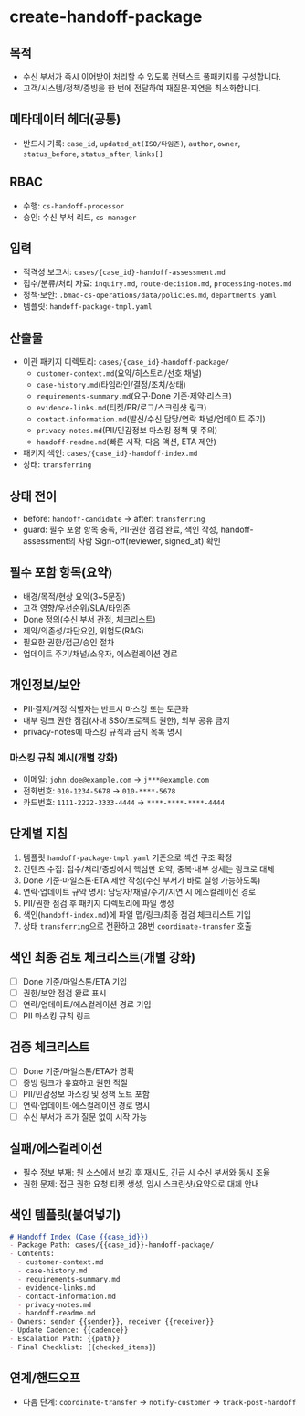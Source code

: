 # create-handoff-package

## 목적
- 수신 부서가 즉시 이어받아 처리할 수 있도록 컨텍스트 풀패키지를 구성합니다.
- 고객/시스템/정책/증빙을 한 번에 전달하여 재질문·지연을 최소화합니다.

## 메타데이터 헤더(공통)
- 반드시 기록: `case_id`, `updated_at(ISO/타임존)`, `author`, `owner`, `status_before`, `status_after`, `links[]`

## RBAC
- 수행: `cs-handoff-processor`
- 승인: 수신 부서 리드, `cs-manager`

## 입력
- 적격성 보고서: `cases/{case_id}-handoff-assessment.md`
- 접수/분류/처리 자료: `inquiry.md`, `route-decision.md`, `processing-notes.md`
- 정책·보안: `.bmad-cs-operations/data/policies.md`, `departments.yaml`
- 템플릿: `handoff-package-tmpl.yaml`

## 산출물
- 이관 패키지 디렉토리: `cases/{case_id}-handoff-package/`
  - `customer-context.md`(요약/히스토리/선호 채널)
  - `case-history.md`(타임라인/결정/조치/상태)
  - `requirements-summary.md`(요구·Done 기준·제약·리스크)
  - `evidence-links.md`(티켓/PR/로그/스크린샷 링크)
  - `contact-information.md`(발신/수신 담당/연락 채널/업데이트 주기)
  - `privacy-notes.md`(PII/민감정보 마스킹 정책 및 주의)
  - `handoff-readme.md`(빠른 시작, 다음 액션, ETA 제안)
- 패키지 색인: `cases/{case_id}-handoff-index.md`
- 상태: `transferring`

## 상태 전이
- before: `handoff-candidate` → after: `transferring`
- guard: 필수 포함 항목 충족, PII·권한 점검 완료, 색인 작성, handoff-assessment의 사람 Sign-off(reviewer, signed_at) 확인

## 필수 포함 항목(요약)
- 배경/목적/현상 요약(3~5문장)
- 고객 영향/우선순위/SLA/타임존
- Done 정의(수신 부서 관점, 체크리스트)
- 제약/의존성/차단요인, 위험도(RAG)
- 필요한 권한/접근/승인 절차
- 업데이트 주기/채널/소유자, 에스컬레이션 경로

## 개인정보/보안
- PII·결제/계정 식별자는 반드시 마스킹 또는 토큰화
- 내부 링크 권한 점검(사내 SSO/프로젝트 권한), 외부 공유 금지
- privacy-notes에 마스킹 규칙과 금지 목록 명시

### 마스킹 규칙 예시(개별 강화)
- 이메일: `john.doe@example.com` → `j***@example.com`
- 전화번호: `010-1234-5678` → `010-****-5678`
- 카드번호: `1111-2222-3333-4444` → `****-****-****-4444`

## 단계별 지침
1) 템플릿 `handoff-package-tmpl.yaml` 기준으로 섹션 구조 확정
2) 컨텐츠 수집: 접수/처리/증빙에서 핵심만 요약, 중복·내부 상세는 링크로 대체
3) Done 기준·마일스톤·ETA 제안 작성(수신 부서가 바로 실행 가능하도록)
4) 연락·업데이트 규약 명시: 담당자/채널/주기/지연 시 에스컬레이션 경로
5) PII/권한 점검 후 패키지 디렉토리에 파일 생성
6) 색인(`handoff-index.md`)에 파일 맵/링크/최종 점검 체크리스트 기입
7) 상태 `transferring`으로 전환하고 28번 `coordinate-transfer` 호출

## 색인 최종 검토 체크리스트(개별 강화)
- [ ] Done 기준/마일스톤/ETA 기입
- [ ] 권한/보안 점검 완료 표시
- [ ] 연락/업데이트/에스컬레이션 경로 기입
- [ ] PII 마스킹 규칙 링크

## 검증 체크리스트
- [ ] Done 기준/마일스톤/ETA가 명확
- [ ] 증빙 링크가 유효하고 권한 적절
- [ ] PII/민감정보 마스킹 및 정책 노트 포함
- [ ] 연락·업데이트·에스컬레이션 경로 명시
- [ ] 수신 부서가 추가 질문 없이 시작 가능

## 실패/에스컬레이션
- 필수 정보 부재: 원 소스에서 보강 후 재시도, 긴급 시 수신 부서와 동시 조율
- 권한 문제: 접근 권한 요청 티켓 생성, 임시 스크린샷/요약으로 대체 안내

## 색인 템플릿(붙여넣기)
```markdown
# Handoff Index (Case {{case_id}})
- Package Path: cases/{{case_id}}-handoff-package/
- Contents:
  - customer-context.md
  - case-history.md
  - requirements-summary.md
  - evidence-links.md
  - contact-information.md
  - privacy-notes.md
  - handoff-readme.md
- Owners: sender {{sender}}, receiver {{receiver}}
- Update Cadence: {{cadence}}
- Escalation Path: {{path}}
- Final Checklist: {{checked_items}}
```

## 연계/핸드오프
- 다음 단계: `coordinate-transfer` → `notify-customer` → `track-post-handoff`
